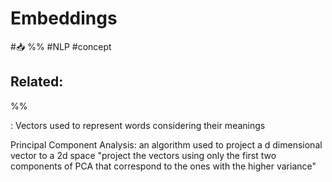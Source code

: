 # Embeddings
#📥 
%%
#NLP 
#concept

**Related:**
-  

%%

: Vectors used to represent words considering their meanings

Principal Component Analysis: an algorithm used to project a d dimensional vector to a 2d space "project the vectors using only the first two components of PCA that correspond to the ones with the higher variance"